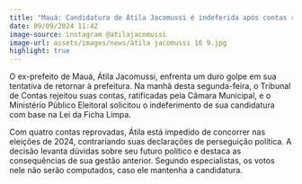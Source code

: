 ```yaml
---
title: "Mauá: Candidatura de Átila Jacomussi é indeferida após contas rejeitadas"
date: 09/09/2024 11:42
image-source: instagram @atilajacomussi
image-url: assets/images/news/àtila jacomussi 16 9.jpg
highlight: true
---
```


O ex-prefeito de Mauá, Átila Jacomussi, enfrenta um duro golpe em sua tentativa de retornar à prefeitura. Na manhã desta segunda-feira, o Tribunal de Contas rejeitou suas contas, ratificadas pela Câmara Municipal, e o Ministério Público Eleitoral solicitou o indeferimento de sua candidatura com base na Lei da Ficha Limpa.

Com quatro contas reprovadas, Átila está impedido de concorrer nas eleições de 2024, contrariando suas declarações de perseguição política. A decisão levanta dúvidas sobre seu futuro político e destaca as consequências de sua gestão anterior. Segundo especialistas, os votos nele não serão computados, caso ele mantenha a candidatura.